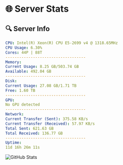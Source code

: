 # 🌐 Server Stats
## 🔍 Server Info
```yaml
CPU: Intel(R) Xeon(R) CPU E5-2699 v4 @ 1318.65MHz
CPU Usage: 6.30%
Cores: 44P | 88T
-----------------------------------
Memory:
Current Usage: 8.25 GB/503.74 GB
Available: 492.04 GB
-----------------------------------
Disk:
Current Usage: 27.08 GB/1.71 TB
Free: 1.60 TB
-----------------------------------
GPU:
No GPU detected
-----------------------------------
Network:
Current Transfer (Sent): 375.58 KB/s
Current Transfer (Received): 57.97 KB/s
Total Sent: 621.63 GB
Total Received: 136.77 GB
-----------------------------------
Uptime:
11d 16h 26m 11s
```
![GitHub Stats](https://img.shields.io/badge/Updated-2025-05-01_09:34:59-blue)